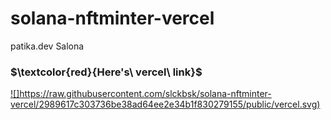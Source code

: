 # solana-nftminter-vercel
 patika.dev Salona



 ### $\textcolor{red}{Here's\ vercel\ link}$ 

[![]https://raw.githubusercontent.com/slckbsk/solana-nftminter-vercel/2989617c303736be38ad64ee2e34b1f830279155/public/vercel.svg)](https://solana-nftminter-vercel.vercel.app/)
